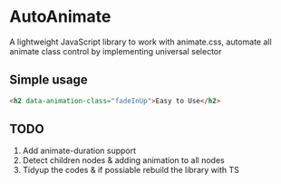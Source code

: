 # AutoAnimate
A lightweight JavaScript library to work with animate.css, automate all animate class control by implementing universal selector


## Simple usage

``` html
<h2 data-animation-class="fadeInUp">Easy to Use</h2>
```


## TODO
1. Add animate-duration support
2. Detect children nodes & adding animation to all nodes
3. Tidyup the codes & if possiable rebuild the library with TS
